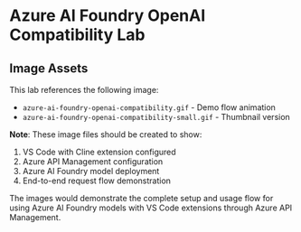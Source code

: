 # Azure AI Foundry OpenAI Compatibility Lab

## Image Assets

This lab references the following image:
- `azure-ai-foundry-openai-compatibility.gif` - Demo flow animation
- `azure-ai-foundry-openai-compatibility-small.gif` - Thumbnail version

**Note**: These image files should be created to show:
1. VS Code with Cline extension configured
2. Azure API Management configuration
3. Azure AI Foundry model deployment
4. End-to-end request flow demonstration

The images would demonstrate the complete setup and usage flow for using Azure AI Foundry models with VS Code extensions through Azure API Management.